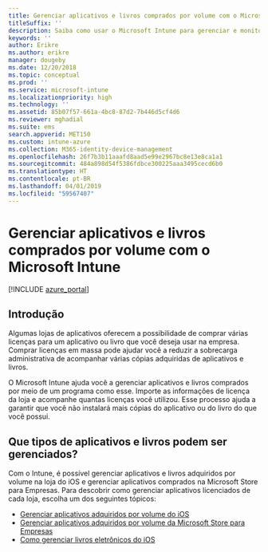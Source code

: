 ```yaml
---
title: Gerenciar aplicativos e livros comprados por volume com o Microsoft Intune
titleSuffix: ''
description: Saiba como usar o Microsoft Intune para gerenciar e monitorar o uso de aplicativos e livros comprados por volume em lojas."
keywords: ''
author: Erikre
ms.author: erikre
manager: dougeby
ms.date: 12/20/2018
ms.topic: conceptual
ms.prod: ''
ms.service: microsoft-intune
ms.localizationpriority: high
ms.technology: ''
ms.assetid: 85b07f57-661a-4bc8-87d2-7b446d5cf4d6
ms.reviewer: mghadial
ms.suite: ems
search.appverid: MET150
ms.custom: intune-azure
ms.collection: M365-identity-device-management
ms.openlocfilehash: 26f7b3b11aaafd8aad5e99e2967bc8e13e8ca1a1
ms.sourcegitcommit: 484a898d54f5386fdbce300225aaa3495cecd6b0
ms.translationtype: HT
ms.contentlocale: pt-BR
ms.lasthandoff: 04/01/2019
ms.locfileid: "59567407"
---
```

# <a name="manage-volume-purchased-apps-and-books-with-microsoft-intune"></a>Gerenciar aplicativos e livros comprados por volume com o Microsoft Intune

[!INCLUDE [azure_portal](./includes/azure_portal.md)]

## <a name="introduction"></a>Introdução

Algumas lojas de aplicativos oferecem a possibilidade de comprar várias licenças para um aplicativo ou livro que você deseja usar na empresa. Comprar licenças em massa pode ajudar você a reduzir a sobrecarga administrativa de acompanhar várias cópias adquiridas de aplicativos e livros.

O Microsoft Intune ajuda você a gerenciar aplicativos e livros comprados por meio de um programa como esse. Importe as informações de licença da loja e acompanhe quantas licenças você utilizou. Esse processo ajuda a garantir que você não instalará mais cópias do aplicativo ou do livro do que você possui.

## <a name="which-types-of-apps-and-books-can-you-manage"></a>Que tipos de aplicativos e livros podem ser gerenciados?

Com o Intune, é possível gerenciar aplicativos e livros adquiridos por volume na loja do iOS e gerenciar aplicativos comprados na Microsoft Store para Empresas. Para descobrir como gerenciar aplicativos licenciados de cada loja, escolha um dos seguintes tópicos:

- [Gerenciar aplicativos adquiridos por volume do iOS](vpp-apps-ios.md)
- [Gerenciar aplicativos adquiridos por volume da Microsoft Store para Empresas](windows-store-for-business.md)
- [Como gerenciar livros eletrônicos do iOS](vpp-ebooks-ios.md)
